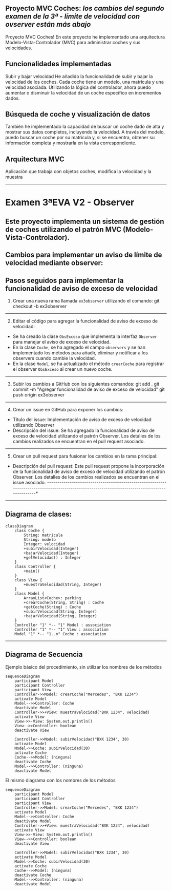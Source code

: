 Proyecto MVC Coches:
*los cambios del segundo examen de la 3ª - límite de velocidad con ovserver están más abajo*
------------------------------------------------------------------------------------------------------------------------------------------------
Proyecto MVC Coches! En este proyecto he implementado una arquitectura Modelo-Vista-Controlador (MVC) para administrar coches y sus velocidades.

Funcionalidades implementadas
------------------------------------------------------------------------------------------------------------------------------------------------
Subir y bajar velocidad
He añadido la funcionalidad de subir y bajar la velocidad de los coches. Cada coche tiene un modelo, una matrícula y una velocidad asociada. Utilizando la lógica del controlador, ahora puedo aumentar o disminuir la velocidad de un coche específico en incrementos dados.

Búsqueda de coche y visualización de datos
------------------------------------------------------------------------------------------------------------------------------------------------
También he implementado la capacidad de buscar un coche dado de alta y mostrar sus datos completos, incluyendo la velocidad. A través del modelo, puedo buscar un coche por su matrícula y, si se encuentra, obtener su información completa y mostrarla en la vista correspondiente.

 Arquitectura MVC
------------------------------------------------------------------------------------------------------------------------------------------------
Aplicación que trabaja con objetos coches, modifica la velocidad y la muestra

------------------------------------------------------------------------------------------------------------------------------------------------
# Examen 3ªEVA V2 - Observer
Este proyecto implementa un sistema de gestión de coches utilizando el patrón MVC (Modelo-Vista-Controlador).
------------------------------------------------------------------------------------------------------------------------------------------------

Cambios para implementar un aviso de límite de velocidad mediante observer:
------------------------------------------------------------------------------------------------------------------------------------------------

## Pasos seguidos para implementar la funcionalidad de aviso de exceso de velocidad
1. Crear una nueva rama llamada `ex3observer` utilizando el comando:
git checkout -b ex3observer
------------------------------------------------------------------------------------------------------------------------------------------------

2. Editar el código para agregar la funcionalidad de aviso de exceso de velocidad:
- Se ha creado la clase `ObsExceso` que implementa la interfaz `Observer` para manejar el aviso de exceso de velocidad.
- En la clase `Coche`, se ha agregado el campo `observers` y se han implementado los métodos para añadir, eliminar y notificar a los observers cuando cambie la velocidad.
- En la clase `Model`, se ha actualizado el método `crearCoche` para registrar el observer `ObsExceso` al crear un nuevo coche.
------------------------------------------------------------------------------------------------------------------------------------------------

3. Subir los cambios a GitHub con los siguientes comandos:
git add .
git commit -m "Agregar funcionalidad de aviso de exceso de velocidad"
git push origin ex3observer
------------------------------------------------------------------------------------------------------------------------------------------------

4. Crear un issue en GitHub para exponer los cambios:
- Título del issue: Implementación de aviso de exceso de velocidad utilizando Observer
- Descripción del issue: Se ha agregado la funcionalidad de aviso de exceso de velocidad utilizando el patrón Observer. Los detalles de los cambios realizados se encuentran en el pull request asociado.
------------------------------------------------------------------------------------------------------------------------------------------------

5. Crear un pull request para fusionar los cambios en la rama principal:
- Descripción del pull request: Este pull request propone la incorporación de la funcionalidad de aviso de exceso de velocidad utilizando el patrón Observer. Los detalles de los cambios realizados se encuentran en el issue asociado.
-----------------------------------------------------------------------------------------------------------------------------------------------*

------------------------------------------------------------------------------------------------------------------------------------------------
## Diagrama de clases:

```mermaid
classDiagram
    class Coche {
        String: matricula
        String: modelo
        Integer: velocidad
        +subirVelocidad(Integer)
        +bajarVelocidad(Integer)
        +getVelocidad() : Integer
    }
    class Controller {
        +main()
    }
    class View {
        +muestraVelocidad(String, Integer)
    }
    class Model {
        ArrayList<Coche>: parking
        +crearCoche(String, String) : Coche
        +getCoche(String) : Coche
        +subirVelocidad(String, Integer)
        +bajarVelocidad(String, Integer)
    }
    Controller "1" *-- "1" Model : association
    Controller "1" *-- "1" View : association
    Model "1" *-- "1..n" Coche : association

```

---

## Diagrama de Secuencia

Ejemplo básico del procedimiento, sin utilizar los nombres de los métodos


```mermaid
sequenceDiagram
    participant Model
    participant Controller
    participant View
    Controller->>Model: crearCoche("Mercedes", "BXK 1234")
    activate Model
    Model-->>Controller: Coche
    deactivate Model
    Controller->>+View: muestraVelocidad("BXK 1234", velocidad)
    activate View
    View->>-View: System.out.println()
    View-->>Controller: boolean
    deactivate View

    Controller->>Model: subirVelocidad("BXK 1234", 30)
    activate Model
    Model->>Coche: subirVelocidad(30)
    activate Coche
    Coche-->>Model: (ninguna)
    deactivate Coche
    Model-->>Controller: (ninguna)
    deactivate Model

```

El mismo diagrama con los nombres de los métodos

```mermaid
sequenceDiagram
    participant Model
    participant Controller
    participant View
    Controller->>Model: crearCoche("Mercedes", "BXK 1234")
    activate Model
    Model-->>Controller: Coche
    deactivate Model
    Controller->>+View: muestraVelocidad("BXK 1234", velocidad)
    activate View
    View->>-View: System.out.println()
    View-->>Controller: boolean
    deactivate View

    Controller->>Model: subirVelocidad("BXK 1234", 30)
    activate Model
    Model->>Coche: subirVelocidad(30)
    activate Coche
    Coche-->>Model: (ninguna)
    deactivate Coche
    Model-->>Controller: (ninguna)
    deactivate Model


```

